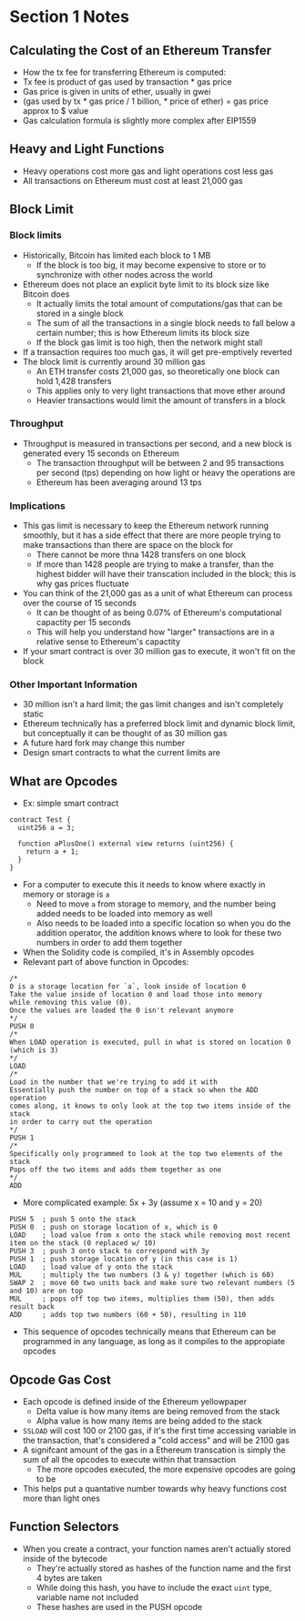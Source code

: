 # Section 1 Notes

## Calculating the Cost of an Ethereum Transfer
- How the tx fee for transferring Ethereum is computed:
- Tx fee is product of gas used by transaction * gas price
- Gas price is given in units of ether, usually in gwei
- (gas used by tx * gas price / 1 billion, * price of ether) = gas price approx to $ value
- Gas calculation formula is slightly more complex after EIP1559
## Heavy and Light Functions
- Heavy operations cost more gas and light operations cost less gas
- All transactions on Ethereum must cost at least 21,000 gas 
## Block Limit
### Block limits
- Historically, Bitcoin has limited each block to 1 MB
  - If the block is too big, it may become expensive to store or to synchronize with other nodes across the world
- Ethereum does not place an explicit byte limit to its block size like Bitcoin does
  - It actually limits the total amount of computations/gas that can be stored in a single block
  - The sum of all the transactions in a single block needs to fall below a certain number; this is how Ethereum limits its block size 
  - If the block gas limit is too high, then the network might stall 
- If a transaction requires too much gas, it will get pre-emptively reverted
- The block limit is currently around 30 million gas
  - An ETH transfer costs 21,000 gas, so theoretically one block can hold 1,428 transfers
  - This applies only to very light transactions that move ether around
  - Heavier transactions would limit the amount of transfers in a block 
### Throughput
- Throughput is measured in transactions per second, and a new block is generated every 15 seconds on Ethereum
  - The transaction throughput will be between 2 and 95 transactions per second (tps) depending on how light or heavy the operations are
  - Ethereum has been averaging around 13 tps 
### Implications 
- This gas limit is necessary to keep the Ethereum network running smoothly, but it has a side effect that there are more people trying to make transactions than there are space on the block for
  - There cannot be more thna 1428 transfers on one block
  - If more than 1428 people are trying to make a transfer, than the highest bidder will have their transcation included in the block; this is why gas prices fluctuate
- You can think of the 21,000 gas as a unit of what Ethereum can process over the course of 15 seconds 
  - It can be thought of as being 0.07% of Ethereum's computational capactity per 15 seconds 
  - This will help you understand how "larger" transactions are in a relative sense to Ethereum's capactity
- If your smart contract is over 30 million gas to execute, it won't fit on the block 
### Other Important Information
- 30 million isn't a hard limit; the gas limit changes and isn't completely static
- Ethereum technically has a preferred block limit and dynamic block limit, but conceptually it can be thought of as 30 million gas 
- A future hard fork may change this number
- Design smart contracts to what the current limits are
## What are Opcodes
- Ex: simple smart contract
```solidity
contract Test {
  uint256 a = 3;

  function aPlusOne() external view returns (uint256) {
    return a + 1;
  }
}
```
- For a computer to execute this it needs to know where exactly in memory or storage is `a` 
  - Need to move `a` from storage to memory, and the number being added needs to be loaded into memory as well
  - Also needs to be loaded into a specific location so when you do the addition operator, the addition knows where to look for these two numbers in order to add them together
- When the Solidity code is compiled, it's in Assembly opcodes 
- Relevant part of above function in Opcodes:
```assembly
/*
0 is a storage location for `a`, look inside of location 0
Take the value inside of location 0 and load those into memory 
while removing this value (0).
Once the values are loaded the 0 isn't relevant anymore
*/
PUSH 0 
/* 
When LOAD operation is executed, pull in what is stored on location 0 (which is 3) 
*/
LOAD
/* 
Load in the number that we're trying to add it with
Essentially push the number on top of a stack so when the ADD operation
comes along, it knows to only look at the top two items inside of the stack
in order to carry out the operation
*/
PUSH 1
/*
Specifically only programmed to look at the top two elements of the stack
Pops off the two items and adds them together as one
*/
ADD 
```
- More complicated example: 5x + 3y (assume x = 10 and y = 20)
```assembly
PUSH 5  ; push 5 onto the stack
PUSH 0  ; push on storage location of x, which is 0
LOAD    ; load value from x onto the stack while removing most recent item on the stack (0 replaced w/ 10)
PUSH 3  ; push 3 onto stack to correspond with 3y
PUSH 1  ; push storage location of y (in this case is 1)
LOAD    ; load value of y onto the stack 
MUL     ; multiply the two numbers (3 & y) together (which is 60)
SWAP 2  ; move 60 two units back and make sure two relevant numbers (5 and 10) are on top
MUL     ; pops off top two items, multiplies them (50), then adds result back 
ADD     ; adds top two numbers (60 + 50), resulting in 110
```
- This sequence of opcodes technically means that Ethereum can be programmed in any language, as long as it compiles to the appropiate opcodes
## Opcode Gas Cost
- Each opcode is defined inside of the Ethereum yellowpaper
  -  Delta value is how many items are being removed from the stack
  -  Alpha value is how many items are being added to the stack
- `SSLOAD` will cost 100 or 2100 gas, if it's the first time accessing variable in the transaction, that's considered a "cold access" and will be 2100 gas
- A signifcant amount of the gas in a Ethereum transcation is simply the sum of all the opcodes to execute within that transaction
  - The more opcodes executed, the more expensive opcodes are going to be
- This helps put a quantative number towards why heavy functions cost more than light ones
## Function Selectors
- When you create a contract, your function names aren't actually stored inside of the bytecode
  - They're actually stored as hashes of the function name and the first 4 bytes are taken
  - While doing this hash, you have to include the exact `uint` type, variable name not included
  - These hashes are used in the PUSH opcode